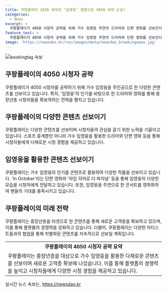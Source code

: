 ```yaml
---
title: 쿠팡플레이 2030 세대의 ‘임영웅’ 열풍으로 4050 세대 눈길!
categories:
  - News
excerpt: >
  쿠팡플레이가 4050 시청자 공략을 위해 가수 임영웅 주연의 드라마와 단편 영화를 선보인다. 중장년층에게 절대적인 지지를 받는 임영웅을 활용한 이번 콘텐츠는 화제를 모으고 있다. 임영웅의 인기 뮤직비디오와 앵콜 콘서트를 영화화한 아임 히어로 더 파이널도 제공되며, 시청자들의 기대를 끌어모으고 있다. 쿠팡플레이는 이를 통해 다양한 연령층의 시청자를 확보하려는 노력을 보여주며, 토종 OTT 순위에서 상승세를 보이고 있다.
feature_text: >
  쿠팡플레이가 4050 시청자 공략을 위해 가수 임영웅 주연의 드라마와 단편 영화를 선보인다. 중장년층에게 절대적인 지지를 받는 임영웅을 활용한 이번 콘텐츠는 화제를 모으고 있다. 임영웅의 인기 뮤직비디오와 앵콜 콘서트를 영화화한 아임 히어로 더 파이널도 제공되며, 시청자들의 기대를 끌어모으고 있다. 쿠팡플레이는 이를 통해 다양한 연령층의 시청자를 확보하려는 노력을 보여주며, 토종 OTT 순위에서 상승세를 보이고 있다.
image: 'https://newsdao.kr/res/images/meta/newsdao_breakingnews.jpg'
---
```


<p><img src="https://newsdao.kr/res/images/meta/newsdao_breakingnews.jpg" alt="bookingtag 속보" /></p>

<h2 data-ke-size="size26">쿠팡플레이의 4050 시청자 공략</h2>

<p data-ke-size="size16">쿠팡플레이가 4050 시청자를 공략하기 위해 가수 임영웅을 주인공으로 한 다양한 콘텐츠를 선보이고 있습니다. 특히, '임영웅'의 인기를 바탕으로 한 드라마와 영화를 통해 중장년층 시청자들을 확보하려는 전략을 펼치고 있습니다.</p>

<h2 data-ke-size="size26">쿠팡플레이의 다양한 콘텐츠 선보이기</h2>

<p data-ke-size="size16">쿠팡플레이는 다양한 콘텐츠를 선보이며 시청자들의 관심을 끌기 위한 노력을 기울이고 있습니다. 스포츠 중계뿐만 아니라 가수 임영웅을 활용한 드라마와 단편 영화 등을 통해 시청자들에게 다채로운 시청 경험을 제공하고 있습니다.</p>

<h2 data-ke-size="size26">임영웅을 활용한 콘텐츠 선보이기</h2>

<p data-ke-size="size16">쿠팡플레이는 가수 임영웅의 인기를 콘텐츠로 활용하여 다양한 작품을 선보이고 있습니다. 'In October'라는 단편 영화와 '아임 히어로 더 파이널' 등을 통해 임영웅의 다양한 모습을 시청자에게 전달하고 있습니다. 또한, 임영웅을 주연으로 한 콘서트를 영화화하여 팬들의 기대를 충족시키고 있습니다.</p>

<h2 data-ke-size="size26">쿠팡플레이의 미래 전략</h2>

<p data-ke-size="size16">쿠팡플레이는 중장년층을 타겟으로 한 콘텐츠를 통해 새로운 고객층을 확보하고 있으며, 이를 통해 플랫폼의 경쟁력을 강화하고 있습니다. 더불어, 쿠팡플레이는 다양한 아티스트들과의 협업을 통해 차별화된 콘텐츠를 지속적으로 선보일 계획입니다.</p>

<table>
    <tr>
        <td style="text-align: center; height: 17px;"><b>쿠팡플레이의 4050 시청자 공략 요약</b></td>
    </tr>
    <tr>
        <td>쿠팡플레이는 중장년층을 대상으로 가수 임영웅을 활용한 다채로운 콘텐츠를 선보이며 새로운 고객층 확보에 나섰습니다. 이를 통해 플랫폼의 경쟁력을 높이고 시청자들에게 다양한 시청 경험을 제공하고 있습니다.</td>
    </tr>
</table>
실시간 뉴스 속보는, <a href="https://newsdao.kr" rel="dofollow">https://newsdao.kr</a>


